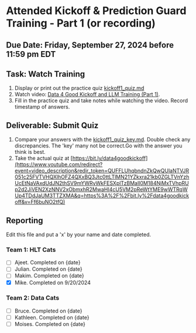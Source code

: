 # Attended Kickoff & Prediction Guard Training - Part 1 (or recording)

## Due Date: Friday, September 27, 2024 before 11:59 pm EDT

## Task: Watch Training
1. Display or print out the practice quiz [kickoff1_quiz.md](https://github.com/uaz-data4good/lessons/blob/ecfc69ef470d293a5502709d6b3ff14ea0d1e7a3/kickoff1/kickoff1_quiz.md)
2. Watch video: [Data 4 Good Kickoff and LLM Training (Part 1)](https://www.youtube.com/watch?v=Ff6buNO2tfQ).
3. Fill in the practice quiz and take notes while watching the video. Record timestamp of answers.

## Deliverable: Submit Quiz
1. Compare your answers with the [kickoff1_quiz_key.md](https://github.com/uaz-data4good/lessons/blob/ecfc69ef470d293a5502709d6b3ff14ea0d1e7a3/kickoff1/kickoff1_quiz_key.md). Double check any discrepancies. The 'key' many not be correct.Go with the answer you think is best.
2. Take the actual quiz at [https://bit.ly/data4goodkickoff](https://www.youtube.com/redirect?event=video_description&redir_token=QUFFLUhqbndnZkQwQUlaNTVJR051c25FVTVHQXlhOFZ4QXxBQ3Jtc0ttLTlMN21YZkxra21kb0ZGLTVnYzhUcEtNaVAxdUdJN2thSV9mYWRyWkFESXplTzBMalI0M184NjMxTVhpRUp2d2JiVEN2XzNNV2xObmxhR2MwaHI4cU5VM2pReWtYME9wWTRqWUp4TDdJaUM3TTZXMA&q=https%3A%2F%2Fbit.ly%2Fdata4goodkickoff&v=Ff6buNO2tfQ)

## Reporting
Edit this file and put a 'x' by your name and date completed.

### Team 1: HLT Cats
- [ ] Ajeet. Completed on {date}
- [ ] Julian. Completed on {date}
- [ ] Makim. Completed on {date}
- [x] Mike. Completed on 9/20/2024

### Team 2:  Data Cats
- [ ] Bruce. Completed on {date}
- [ ] Kathleen. Completed on {date}
- [ ] Moises. Completed on {date}
